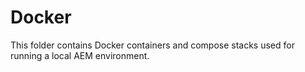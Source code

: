 # Docker
This folder contains Docker containers and compose stacks used for running a local AEM environment.

&nbsp;
